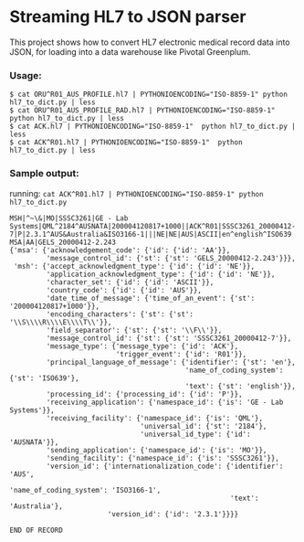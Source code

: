 # Streaming HL7 to JSON parser

This project shows how to convert HL7 electronic medical record data into JSON, for loading into a data warehouse like Pivotal Greenplum.


### Usage:

    $ cat ORU^R01_AUS_PROFILE.hl7 | PYTHONIOENCODING="ISO-8859-1" python hl7_to_dict.py | less
    $ cat ORU^R01_AUS_PROFILE_RAD.hl7 | PYTHONIOENCODING="ISO-8859-1"  python hl7_to_dict.py | less
    $ cat ACK.hl7 | PYTHONIOENCODING="ISO-8859-1"  python hl7_to_dict.py | less
    $ cat ACK^R01.hl7 | PYTHONIOENCODING="ISO-8859-1"  python hl7_to_dict.py | less


### Sample output:

running: `cat ACK^R01.hl7 | PYTHONIOENCODING="ISO-8859-1" python hl7_to_dict.py`

    MSH|^~\&|MO|SSSC3261|GE - Lab Systems|QML^2184^AUSNATA|200004120817+1000||ACK^R01|SSSC3261_20000412-7|P|2.3.1^AUS&Australia&ISO3166-1|||NE|NE|AUS|ASCII|en^english^ISO639
    MSA|AA|GELS_20000412-2.243
    {'msa': {'acknowledgement_code': {'id': {'id': 'AA'}},
             'message_control_id': {'st': {'st': 'GELS_20000412-2.243'}}},
     'msh': {'accept_acknowledgment_type': {'id': {'id': 'NE'}},
             'application_acknowledgment_type': {'id': {'id': 'NE'}},
             'character_set': {'id': {'id': 'ASCII'}},
             'country_code': {'id': {'id': 'AUS'}},
             'date_time_of_message': {'time_of_an_event': {'st': '200004120817+1000'}},
             'encoding_characters': {'st': {'st': '\\S\\\\R\\\\E\\\\T\\'}},
             'field_separator': {'st': {'st': '\\F\\'}},
             'message_control_id': {'st': {'st': 'SSSC3261_20000412-7'}},
             'message_type': {'message_type': {'id': 'ACK'},
                              'trigger_event': {'id': 'R01'}},
             'principal_language_of_message': {'identifier': {'st': 'en'},
                                               'name_of_coding_system': {'st': 'ISO639'},
                                               'text': {'st': 'english'}},
             'processing_id': {'processing_id': {'id': 'P'}},
             'receiving_application': {'namespace_id': {'is': 'GE - Lab Systems'}},
             'receiving_facility': {'namespace_id': {'is': 'QML'},
                                    'universal_id': {'st': '2184'},
                                    'universal_id_type': {'id': 'AUSNATA'}},
             'sending_application': {'namespace_id': {'is': 'MO'}},
             'sending_facility': {'namespace_id': {'is': 'SSSC3261'}},
             'version_id': {'internationalization_code': {'identifier': 'AUS',
                                                          'name_of_coding_system': 'ISO3166-1',
                                                          'text': 'Australia'},
                            'version_id': {'id': '2.3.1'}}}}

    END OF RECORD



